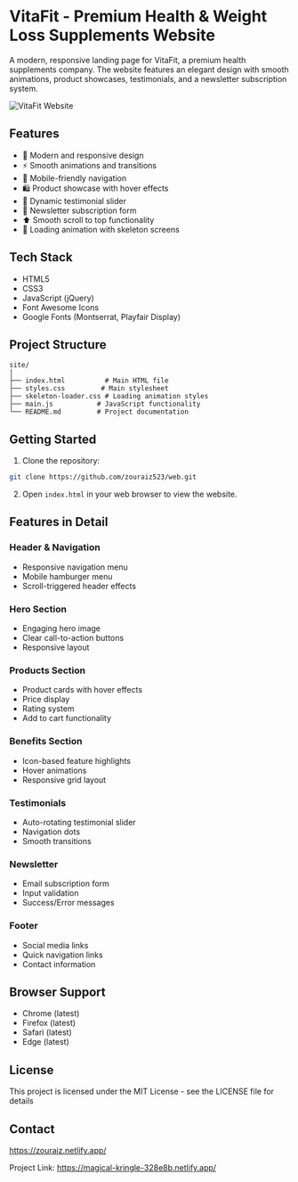 # VitaFit - Premium Health & Weight Loss Supplements Website

A modern, responsive landing page for VitaFit, a premium health supplements company. The website features an elegant design with smooth animations, product showcases, testimonials, and a newsletter subscription system.

![VitaFit Website](https://images.unsplash.com/photo-1535914254981-b5012eebbd15?ixlib=rb-4.0.3&auto=format&fit=crop&w=500&q=80)

## Features

- 🎨 Modern and responsive design
- ⚡ Smooth animations and transitions
- 📱 Mobile-friendly navigation
- 🛍️ Product showcase with hover effects
- 💬 Dynamic testimonial slider
- 📧 Newsletter subscription form
- ⬆️ Smooth scroll to top functionality
- 🔄 Loading animation with skeleton screens

## Tech Stack

- HTML5
- CSS3
- JavaScript (jQuery)
- Font Awesome Icons
- Google Fonts (Montserrat, Playfair Display)

## Project Structure

```
site/
│
├── index.html          # Main HTML file
├── styles.css         # Main stylesheet
├── skeleton-loader.css # Loading animation styles
├── main.js           # JavaScript functionality
└── README.md         # Project documentation
```

## Getting Started

1. Clone the repository:
```bash
git clone https://github.com/zouraiz523/web.git
```

2. Open `index.html` in your web browser to view the website.

## Features in Detail

### Header & Navigation
- Responsive navigation menu
- Mobile hamburger menu
- Scroll-triggered header effects

### Hero Section
- Engaging hero image
- Clear call-to-action buttons
- Responsive layout

### Products Section
- Product cards with hover effects
- Price display
- Rating system
- Add to cart functionality

### Benefits Section
- Icon-based feature highlights
- Hover animations
- Responsive grid layout

### Testimonials
- Auto-rotating testimonial slider
- Navigation dots
- Smooth transitions

### Newsletter
- Email subscription form
- Input validation
- Success/Error messages

### Footer
- Social media links
- Quick navigation links
- Contact information

## Browser Support

- Chrome (latest)
- Firefox (latest)
- Safari (latest)
- Edge (latest)



## License

This project is licensed under the MIT License - see the LICENSE file for details

## Contact

https://zouraiz.netlify.app/

Project Link: https://magical-kringle-328e8b.netlify.app/


